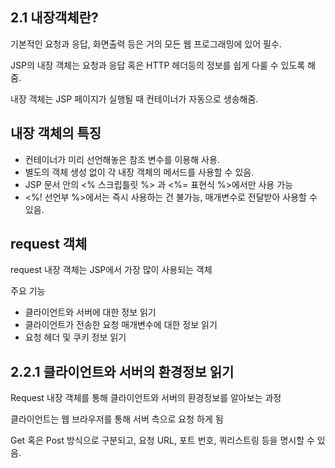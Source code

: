 ## 2.1 내장객체란?

기본적인 요청과 응답, 화면출력 등은 거의 모든 웹 프로그래밍에 있어 필수.

JSP의 내장 객체는 요청과 응답 혹은 HTTP 헤더등의 정보를 쉽게 다룰 수 있도록 해줌.

내장 객체는 JSP 페이지가 실행될 때 컨테이너가 자동으로 생송해줌.

## 내장 객체의 특징
- 컨테이너가 미리 선언해놓은 참조 변수를 이용해 사용.
- 별도의 객체 생성 없이 각 내장 객체의 메서드를 사용할 수 있음.
- JSP 문서 안의 <% 스크립틀릿 %> 과 <%= 표현식 %>에서만 사용 가능
- <%! 선언부 %>에서는 즉시 사용하는 건 불가능, 매개변수로 전달받아 사용할 수 있음.

## request 객체

request 내장 객체는 JSP에서 가장 많이 사용되는 객체

주요 기능
- 클라이언트와 서버에 대한 정보 읽기
- 클라이언트가 전송한 요청 매개변수에 대한 정보 읽기
- 요청 헤더 및 쿠키 정보 읽기

## 2.2.1 클라이언트와 서버의 환경정보 읽기

Request 내장 객체를 통해 클라이언트와 서버의 환경정보를 알아보는 과정

클라이언트는 웹 브라우저를 통해 서버 측으로 요청 하게 됨

Get 혹은 Post 방식으로 구분되고, 요청 URL, 포트 번호, 쿼리스트링 등을 명시할 수 있음.

